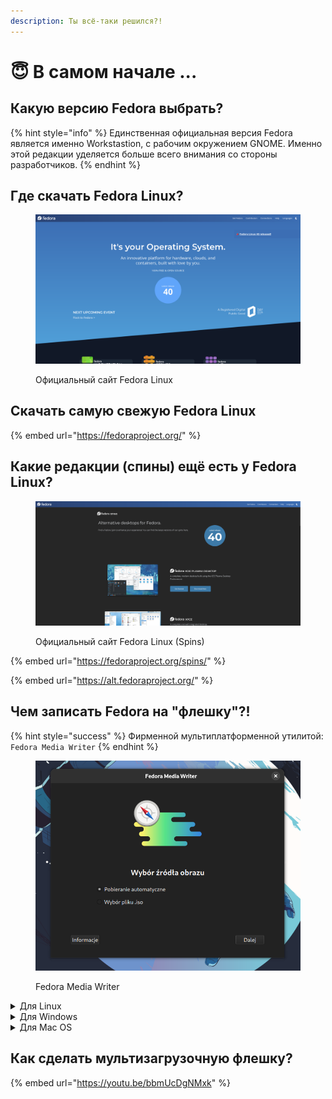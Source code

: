 ```yaml
---
description: Ты всё-таки решился?!
---
```


# 😇 В самом начале ...

## Какую верcию Fedora выбрать? <a href="#kakuyu-verciyu-fedora-vybrat" id="kakuyu-verciyu-fedora-vybrat"></a>

{% hint style="info" %}
Единственная официальная версия Fedora является именно Workstastion, c рабочим окружением GNOME. Именно этой редакции уделяется больше всего внимания со стороны разработчиков.
{% endhint %}

## Где скачать Fedora Linux? <a href="#gde-skachat-fedora-linux" id="gde-skachat-fedora-linux"></a>

<figure><img src="../../.gitbook/assets/obraz (5).png" alt=""><figcaption><p>Официальный сайт Fedora Linux</p></figcaption></figure>



## Скачать самую свежую Fedora Linux <a href="#skachat-samuyu-svezhuyu-fedora-linux" id="skachat-samuyu-svezhuyu-fedora-linux"></a>

{% embed url="https://fedoraproject.org/" %}

## Какие редакции (спины) ещё есть у Fedora Linux? <a href="#kakie-redakcii-spiny-eshyo-est-u-fedora-linux" id="kakie-redakcii-spiny-eshyo-est-u-fedora-linux"></a>

<figure><img src="../../.gitbook/assets/obraz (6).png" alt=""><figcaption><p>Официальный сайт Fedora Linux (Spins)</p></figcaption></figure>

{% embed url="https://fedoraproject.org/spins/" %}

{% embed url="https://alt.fedoraproject.org/" %}

## Чем записать Fedora на "флешку"?! <a href="#chem-zapisat-fedora-na-fleshku" id="chem-zapisat-fedora-na-fleshku"></a>

{% hint style="success" %}
Фирменной мультиплатформенной утилитой: `Fedоra Media Writer`
{% endhint %}

<figure><img src="../../.gitbook/assets/obraz (7).png" alt=""><figcaption><p>Fedora Media Writer</p></figcaption></figure>



<details>

<summary>Для Linux</summary>

```bash
flatpak install flathub org.fedoraproject.MediaWriter
```

</details>

<details>

<summary>Для Windows</summary>

[https://getfedora.org/fmw/FedoraMediaWriter-win32-latest.exe](https://getfedora.org/fmw/FedoraMediaWriter-win32-latest.exe)

</details>

<details>

<summary>Для Mac OS</summary>

[https://getfedora.org/fmw/FedoraMediaWriter-osx-latest.dmg](https://getfedora.org/fmw/FedoraMediaWriter-osx-latest.dmg)

</details>

## Как сделать мультизагрузочную флешку? <a href="#kak-sdelat-multizagruzochnuyu-fleshku" id="kak-sdelat-multizagruzochnuyu-fleshku"></a>

{% embed url="https://youtu.be/bbmUcDgNMxk" %}
